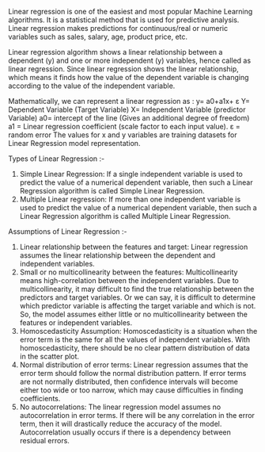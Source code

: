 Linear regression is one of the easiest and most popular Machine Learning algorithms. It is a statistical method that is used for predictive analysis. Linear regression makes predictions for continuous/real or numeric variables such as sales, salary, age, product price, etc.

Linear regression algorithm shows a linear relationship between a dependent (y) and one or more independent (y) variables, hence called as linear regression. Since linear regression shows the linear relationship, which means it finds how the value of the dependent variable is changing according to the value of the independent variable.

Mathematically, we can represent a linear regression as : y= a0+a1x+ ε
Y= Dependent Variable (Target Variable)
X= Independent Variable (predictor Variable)
a0= intercept of the line (Gives an additional degree of freedom)
a1 = Linear regression coefficient (scale factor to each input value).
ε = random error
The values for x and y variables are training datasets for Linear Regression model representation.

Types of Linear Regression :-
1. Simple Linear Regression: If a single independent variable is used to predict the value of a numerical dependent variable, then such a Linear Regression algorithm is called Simple Linear Regression.
2. Multiple Linear regression: If more than one independent variable is used to predict the value of a numerical dependent variable, then such a Linear Regression algorithm is called Multiple Linear Regression.

Assumptions of Linear Regression :-
1. Linear relationship between the features and target: Linear regression assumes the linear relationship between the dependent and independent variables.
2. Small or no multicollinearity between the features: Multicollinearity means high-correlation between the independent variables. Due to multicollinearity, it may difficult to find the true relationship between the predictors and target variables. Or we can say, it is difficult to determine which predictor variable is affecting the target variable and which is not. So, the model assumes either little or no multicollinearity between the features or independent variables.
3. Homoscedasticity Assumption: Homoscedasticity is a situation when the error term is the same for all the values of independent variables. With homoscedasticity, there should be no clear pattern distribution of data in the scatter plot.
4. Normal distribution of error terms: Linear regression assumes that the error term should follow the normal distribution pattern. If error terms are not normally distributed, then confidence intervals will become either too wide or too narrow, which may cause difficulties in finding coefficients.
5. No autocorrelations: The linear regression model assumes no autocorrelation in error terms. If there will be any correlation in the error term, then it will drastically reduce the accuracy of the model. Autocorrelation usually occurs if there is a dependency between residual errors.
